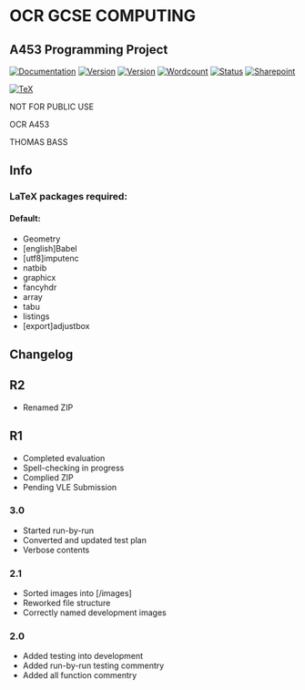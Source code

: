 # OCR GCSE COMPUTING
## A453 Programming Project

[![Documentation](https://img.shields.io/badge/documentation-Release--1-brightgreen.svg)]()
[![Version](https://img.shields.io/badge/last--stable-Release--1-brightgreen.svg)](https://github.com/electric-blue-green/GSCE-Coursework-Python-GTIN/releases)
[![Version](https://img.shields.io/badge/current-Release--1-brightgreen.svg)](https://github.com/electric-blue-green/GSCE-Coursework-Python-GTIN/releases)
[![Wordcount](https://img.shields.io/badge/wordcount-1715-brightgreen.svg)](http://app.uio.no/ifi/texcount/online.php)
[![Status](https://img.shields.io/badge/status-Pending--Teacher--Approval-red.svg)]()
[![Sharepoint](https://img.shields.io/badge/sharepoint-ComputingCoursework-8158f9.svg?style=social)](https://tasks.office.com/rgshw.onmicrosoft.com/en-GB/Home/PlanViews/3Kba8GTx70Cn-PL5xPL38ZYAAMD1)

[![TeX](https://img.shields.io/badge/TeX%20Distro-Darwin%202016-lightgrey.svg)]()






NOT FOR PUBLIC USE

OCR A453

THOMAS BASS

## Info

### LaTeX packages required:

#### Default:

* Geometry
* [english]Babel
* [utf8]imputenc
* natbib
* graphicx
* fancyhdr
* array
* tabu
* listings
* [export]adjustbox


## Changelog

## R2

* Renamed ZIP

## R1

* Completed evaluation
* Spell-checking in progress
* Complied ZIP
* Pending VLE Submission

### 3.0

* Started run-by-run
* Converted and updated test plan
* Verbose contents

### 2.1

* Sorted images into [/images]
* Reworked file structure
* Correctly named development images

### 2.0

* Added testing into development
* Added run-by-run testing commentry
* Added all function commentry
